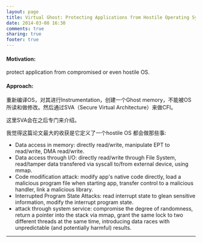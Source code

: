 ```yaml
---
layout: page
title: Virtual Ghost: Protecting Applications from Hostile Operating Systems
date: 2014-03-08 16:30
comments: true
sharing: true
footer: true
---
```


#### Motivation:

protect application from compromised or even hostile OS.

#### Approach:

重新编译OS，对其进行Instrumentation，创建一个Ghost memory，不能被OS所读和做修改。然后通过SVA（Secure Virtual Architecture）来做CFI。

这里SVA会在之后专门来介绍。

我觉得这篇论文最大的收获是它定义了一个hostile OS 都会做那些事:

* Data access in memory: directly read/write, manipulate EPT to read/write, DMA read/write.
* Data access through I/O: directly read/write through File System, read/tamper data transfered via syscall to/from external device, using mmap.
* Code modification attack: modify app's native code directly, load a malicious program file when starting app, transfer control to a malicious handler, link a malicious library.
* Interrupted Program State Attacks: read interrupt state to glean sensitive information, modify the interrupt program state.
* attack through system service: compromise the degree of randomness, return a pointer into the stack via mmap, grant the same lock to two different threads at the same time, introducing data races with unpredictable (and potentially harmful) results.


------

